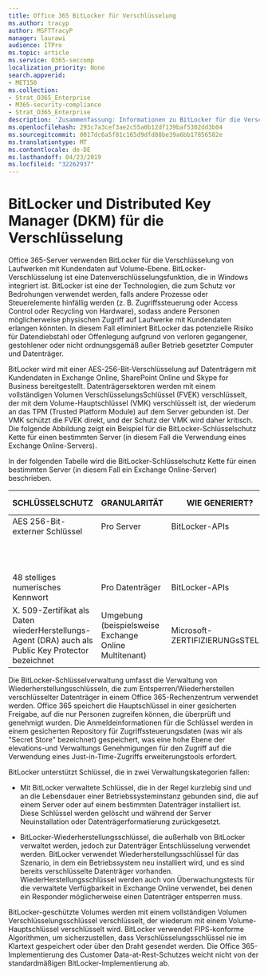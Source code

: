```yaml
---
title: Office 365 BitLocker für Verschlüsselung
ms.author: tracyp
author: MSFTTracyP
manager: laurawi
audience: ITPro
ms.topic: article
ms.service: O365-seccomp
localization_priority: None
search.appverid:
- MET150
ms.collection:
- Strat_O365_Enterprise
- M365-security-compliance
- Strat_O365_Enterprise
description: 'Zusammenfassung: Informationen zu BitLocker für die Verschlüsselung in der Cloud.'
ms.openlocfilehash: 293c7a3cef3ae2c55a0b12df139baf5302dd3b04
ms.sourcegitcommit: 0017dc6a5f81c165d9dfd88be39a6bb17856582e
ms.translationtype: MT
ms.contentlocale: de-DE
ms.lasthandoff: 04/23/2019
ms.locfileid: "32262937"
---
```

# <a name="bitlocker-and-distributed-key-manager-dkm-for-encryption"></a>BitLocker und Distributed Key Manager (DKM) für die Verschlüsselung

Office 365-Server verwenden BitLocker für die Verschlüsselung von Laufwerken mit Kundendaten auf Volume-Ebene. BitLocker-Verschlüsselung ist eine Datenverschlüsselungsfunktion, die in Windows integriert ist. BitLocker ist eine der Technologien, die zum Schutz vor Bedrohungen verwendet werden, falls andere Prozesse oder Steuerelemente hinfällig werden (z. B. Zugriffssteuerung oder Access Control oder Recycling von Hardware), sodass andere Personen möglicherweise physischen Zugriff auf Laufwerke mit Kundendaten erlangen könnten. In diesem Fall eliminiert BitLocker das potenzielle Risiko für Datendiebstahl oder Offenlegung aufgrund von verloren gegangener, gestohlener oder nicht ordnungsgemäß außer Betrieb gesetzter Computer und Datenträger.

BitLocker wird mit einer AES-256-Bit-Verschlüsselung auf Datenträgern mit Kundendaten in Exchange Online, SharePoint Online und Skype for Business bereitgestellt. Datenträgersektoren werden mit einem vollständigen Volumen VerschlüsselungsSchlüssel (FVEK) verschlüsselt, der mit dem Volume-Hauptschlüssel (VMK) verschlüsselt ist, der wiederum an das TPM (Trusted Platform Module) auf dem Server gebunden ist. Der VMK schützt die FVEK direkt, und der Schutz der VMK wird daher kritisch. Die folgende Abbildung zeigt ein Beispiel für die BitLocker-Schlüsselschutz Kette für einen bestimmten Server (in diesem Fall die Verwendung eines Exchange Online-Servers).

In der folgenden Tabelle wird die BitLocker-Schlüsselschutz Kette für einen bestimmten Server (in diesem Fall ein Exchange Online-Server) beschrieben.

| SCHLÜSSELSCHUTZ | GRANULARITÄT | WIE GENERIERT? | WO WIRD ES GESPEICHERT? | Schutz |
|--------------------------------------------------------------------------------|-------------------------------------------------|----------------|-------------------------|--------------------------------------------------------------------------------------------------|
| AES 256-Bit-externer Schlüssel | Pro Server | BitLocker-APIs | TPM oder Secret Safe | Lockbox/Zugriffssteuerung |
|  |  |  | Post Fach Server Registrierung | TPM verschlüsselt |
| 48 stelliges numerisches Kennwort | Pro Datenträger | BitLocker-APIs | Active Directory | Lockbox/Zugriffssteuerung |
| X. 509-Zertifikat als Daten wiederHerstellungs-Agent (DRA) auch als Public Key Protector bezeichnet | Umgebung (beispielsweise Exchange Online Multitenant) | Microsoft-ZERTIFIZIERUNGsSTELLE | Buildsystem | Kein Benutzer hat das vollständige Kennwort für den privaten Schlüssel. Das Kennwort ist unter physischer Schutz. |


Die BitLocker-Schlüsselverwaltung umfasst die Verwaltung von Wiederherstellungsschlüsseln, die zum Entsperren/Wiederherstellen verschlüsselter Datenträger in einem Office 365-Rechenzentrum verwendet werden. Office 365 speichert die Hauptschlüssel in einer gesicherten Freigabe, auf die nur Personen zugreifen können, die überprüft und genehmigt wurden. Die Anmeldeinformationen für die Schlüssel werden in einem gesicherten Repository für Zugriffssteuerungsdaten (was wir als "Secret Store" bezeichnet) gespeichert, was eine hohe Ebene der elevations-und Verwaltungs Genehmigungen für den Zugriff auf die Verwendung eines Just-in-Time-Zugriffs erweiterungstools erfordert.

BitLocker unterstützt Schlüssel, die in zwei Verwaltungskategorien fallen:

- Mit BitLocker verwaltete Schlüssel, die in der Regel kurzlebig sind und an die Lebensdauer einer Betriebssysteminstanz gebunden sind, die auf einem Server oder auf einem bestimmten Datenträger installiert ist. Diese Schlüssel werden gelöscht und während der Server Neuinstallation oder Datenträgerformatierung zurückgesetzt.

- BitLocker-Wiederherstellungsschlüssel, die außerhalb von BitLocker verwaltet werden, jedoch zur Datenträger Entschlüsselung verwendet werden. BitLocker verwendet Wiederherstellungsschlüssel für das Szenario, in dem ein Betriebssystem neu installiert wird, und es sind bereits verschlüsselte Datenträger vorhanden. WiederHerstellungsschlüssel werden auch von Überwachungstests für die verwaltete Verfügbarkeit in Exchange Online verwendet, bei denen ein Responder möglicherweise einen Datenträger entsperren muss.

BitLocker-geschützte Volumes werden mit einem vollständigen Volumen Verschlüsselungsschlüssel verschlüsselt, der wiederum mit einem Volume-Hauptschlüssel verschlüsselt wird. BitLocker verwendet FIPS-konforme Algorithmen, um sicherzustellen, dass Verschlüsselungsschlüssel nie im Klartext gespeichert oder über den Draht gesendet werden. Die Office 365-Implementierung des Customer Data-at-Rest-Schutzes weicht nicht von der standardmäßigen BitLocker-Implementierung ab.